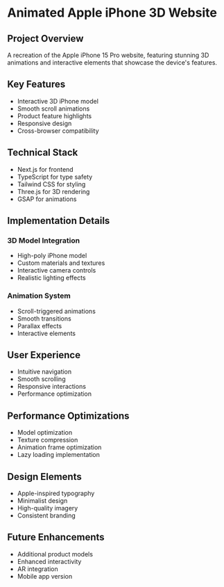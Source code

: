 # Animated Apple iPhone 3D Website

## Project Overview
A recreation of the Apple iPhone 15 Pro website, featuring stunning 3D animations and interactive elements that showcase the device's features.

## Key Features
- Interactive 3D iPhone model
- Smooth scroll animations
- Product feature highlights
- Responsive design
- Cross-browser compatibility

## Technical Stack
- Next.js for frontend
- TypeScript for type safety
- Tailwind CSS for styling
- Three.js for 3D rendering
- GSAP for animations

## Implementation Details
### 3D Model Integration
- High-poly iPhone model
- Custom materials and textures
- Interactive camera controls
- Realistic lighting effects

### Animation System
- Scroll-triggered animations
- Smooth transitions
- Parallax effects
- Interactive elements

## User Experience
- Intuitive navigation
- Smooth scrolling
- Responsive interactions
- Performance optimization

## Performance Optimizations
- Model optimization
- Texture compression
- Animation frame optimization
- Lazy loading implementation

## Design Elements
- Apple-inspired typography
- Minimalist design
- High-quality imagery
- Consistent branding

## Future Enhancements
- Additional product models
- Enhanced interactivity
- AR integration
- Mobile app version 
